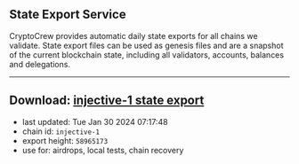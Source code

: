 ## State Export Service
CryptoCrew provides automatic daily state exports for all chains we validate. State export files can be used as genesis files and are a snapshot of the current blockchain state, including all validators, accounts, balances and delegations.

---
**Download: [injective-1 state export](https://dl.ccvalidators.com/SERVICE/injective/injective-1_export_58965173.json)**
---

- last updated: Tue Jan 30 2024 07:17:48
- chain id: `injective-1`
- export height: `58965173`
- use for: airdrops, local tests, chain recovery
